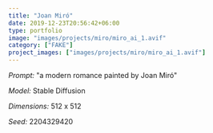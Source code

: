 ```yaml
---
title: "Joan Miró"
date: 2019-12-23T20:56:42+06:00
type: portfolio
image: "images/projects/miro/miro_ai_1.avif"
category: ["FAKE"]
project_images: ["images/projects/miro/miro_ai_1.avif"]
---
```


*Prompt:* "a modern romance painted by Joan Miró"

*Model:* Stable Diffusion

*Dimensions:* 512 x 512

*Seed:* 2204329420